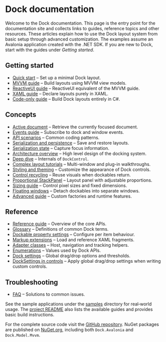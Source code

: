 # Dock documentation

Welcome to the Dock documentation. This page is the entry point for the
documentation site and collects links to guides, reference topics and other
resources. These articles explain how to use the Dock layout system from basic
setup through advanced customization. The examples assume an Avalonia
application created with the .NET SDK. If you are new to Dock, start with the
guides under *Getting started*.

## Getting started

- [Quick start](quick-start.md) – Set up a minimal Dock layout.
- [MVVM guide](dock-mvvm.md) – Build layouts using MVVM view models.
- [ReactiveUI guide](dock-reactiveui.md) – ReactiveUI equivalent of the MVVM guide.
- [XAML guide](dock-xaml.md) – Declare layouts purely in XAML.
- [Code-only guide](dock-code-only.md) – Build Dock layouts entirely in C#.

## Concepts

- [Active document](dock-active-document.md) – Retrieve the currently focused document.
- [Events guide](dock-events.md) – Subscribe to dock and window events.
- [API scenarios](dock-api-scenarios.md) – Common coding patterns.
- [Serialization and persistence](dock-serialization.md) – Save and restore layouts.
- [Serialization state](dock-serialization-state.md) – Capture focus information.
- [Architecture overview](dock-architecture.md) – High level design of the docking system.
- [Deep dive](dock-deep-dive.md) – Internals of `DockControl`.
- [Complex layout tutorials](dock-complex-layouts.md) – Multi-window and plug-in walkthroughs.
- [Styling and theming](dock-styling.md) – Customize the appearance of Dock controls.
- [Control recycling](dock-control-recycling.md) – Reuse visuals when dockables return.
- [Proportional StackPanel](dock-proportional-stackpanel.md) – Layout panel with adjustable proportions.
- [Sizing guide](dock-sizing.md) – Control pixel sizes and fixed dimensions.
- [Floating windows](dock-windows.md) – Detach dockables into separate windows.
- [Advanced guide](dock-advanced.md) – Custom factories and runtime features.

## Reference

- [Reference guide](dock-reference.md) – Overview of the core APIs.
- [Glossary](dock-glossary.md) – Definitions of common Dock terms.
- [Dockable property settings](dock-dockable-properties.md) – Configure per item behaviour.
- [Markup extensions](dock-markup-extensions.md) – Load and reference XAML fragments.
- [Adapter classes](dock-adapters.md) – Host, navigation and tracking helpers.
- [Enumerations](dock-enums.md) – Values used by Dock APIs.
- [Dock settings](dock-settings.md) – Global drag/drop options and thresholds.
- [DockSettings in controls](dock-settings-controls.md) – Apply global drag/drop settings when writing custom controls.

## Troubleshooting

- [FAQ](dock-faq.md) – Solutions to common issues.

See the sample applications under the [samples](../samples/) directory for
real‑world usage. The [project README](../README.md) also lists the available
guides and provides basic build instructions.

For the complete source code visit the
[GitHub repository](https://github.com/wieslawsoltes/Dock). NuGet packages are
published on [NuGet.org](https://www.nuget.org/packages/Dock.Avalonia/),
including both `Dock.Avalonia` and `Dock.Model.Mvvm`.
